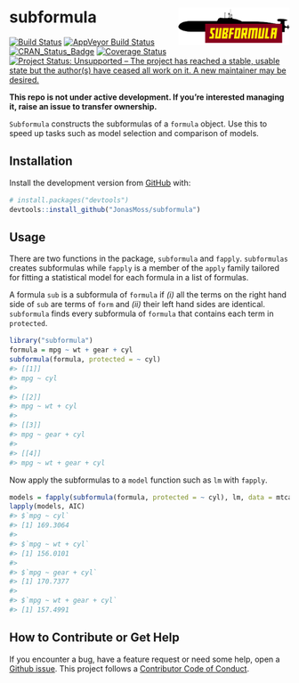 
<!-- README.md is generated from README.Rmd. Please edit that file -->

# subformula <img src="man/figures/logo.png" align="right" width="200" height="67" />

<!-- badges: start -->

[![Build
Status](https://travis-ci.com/JonasMoss/subformula.svg?branch=master)](https://travis-ci.com/JonasMoss/subformula)
[![AppVeyor Build
Status](https://ci.appveyor.com/api/projects/status/github/JonasMoss/subformula?branch=master&svg=true)](https://ci.appveyor.com/project/JonasMoss/subformula)
[![CRAN_Status_Badge](https://www.r-pkg.org/badges/version/subformula)](https://cran.r-project.org/package=subformula)
[![Coverage
Status](https://codecov.io/gh/JonasMoss/subformula/branch/master/graph/badge.svg)](https://codecov.io/gh/JonasMoss/subformula?branch=master)
[![Project Status: Unsupported – The project has reached a stable,
usable state but the author(s) have ceased all work on it. A new
maintainer may be
desired.](https://www.repostatus.org/badges/latest/unsupported.svg)](https://www.repostatus.org/#unsupported)

<!-- badges: end -->

**This repo is not under active development. If you’re interested
managing it, raise an issue to transfer ownership.**

`Subformula` constructs the subformulas of a `formula` object. Use this
to speed up tasks such as model selection and comparison of models.

## Installation

Install the development version from [GitHub](https://github.com/) with:

``` r
# install.packages("devtools")
devtools::install_github("JonasMoss/subformula")
```

## Usage

There are two functions in the package, `subformula` and `fapply`.
`subformulas` creates subformulas while `fapply` is a member of the
`apply` family tailored for fitting a statistical model for each formula
in a list of formulas.

A formula `sub` is a subformula of `formula` if *(i)* all the terms on
the right hand side of `sub` are terms of `form` and *(ii)* their left
hand sides are identical. `subformula` finds every subformula of
`formula` that contains each term in `protected`.

``` r
library("subformula")
formula = mpg ~ wt + gear + cyl
subformula(formula, protected = ~ cyl)
#> [[1]]
#> mpg ~ cyl
#> 
#> [[2]]
#> mpg ~ wt + cyl
#> 
#> [[3]]
#> mpg ~ gear + cyl
#> 
#> [[4]]
#> mpg ~ wt + gear + cyl
```

Now apply the subformulas to a `model` function such as `lm` with
`fapply`.

``` r
models = fapply(subformula(formula, protected = ~ cyl), lm, data = mtcars)
lapply(models, AIC)
#> $`mpg ~ cyl`
#> [1] 169.3064
#> 
#> $`mpg ~ wt + cyl`
#> [1] 156.0101
#> 
#> $`mpg ~ gear + cyl`
#> [1] 170.7377
#> 
#> $`mpg ~ wt + gear + cyl`
#> [1] 157.4991
```

## How to Contribute or Get Help

If you encounter a bug, have a feature request or need some help, open a
[Github issue](https://github.com/JonasMoss/subformula/issues). This
project follows a [Contributor Code of
Conduct](https://www.contributor-covenant.org/version/1/4/code-of-conduct.html).
